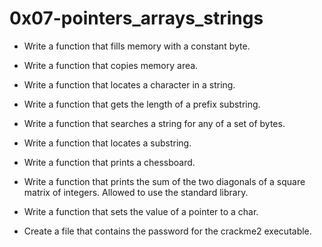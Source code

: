 # 0x07-pointers_arrays_strings

* Write a function that fills memory with a constant byte.

* Write a function that copies memory area.

* Write a function that locates a character in a string.

* Write a function that gets the length of a prefix substring.

* Write a function that searches a string for any of a set of bytes.

* Write a function that locates a substring.

* Write a function that prints a chessboard.

* Write a function that prints the sum of the two diagonals of a square matrix of integers. Allowed to use the standard library.

* Write a function that sets the value of a pointer to a char.

* Create a file that contains the password for the crackme2 executable.
